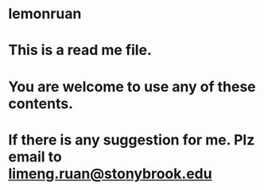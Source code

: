 # lemonruan
# This is a read me file.
# You are welcome to use any of these contents.
# If there is any suggestion for me. Plz email to limeng.ruan@stonybrook.edu
